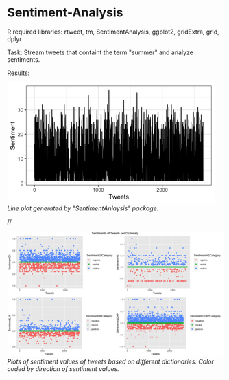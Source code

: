 # Sentiment-Analysis

R required libraries: rtweet, tm, SentimentAnalysis, ggplot2, gridExtra, grid, dplyr

Task: Stream tweets that containt the term "summer" and analyze sentiments.

Results:

![plot1](/Plots/1_plotSentiment.png)
*Line plot generated by "SentimentAnlaysis" package.*

//

![plot2](/Plots/2_sentimentDict.png)
*Plots of sentiment values of tweets based on different dictionaries. Color coded by
direction of sentiment values.*
